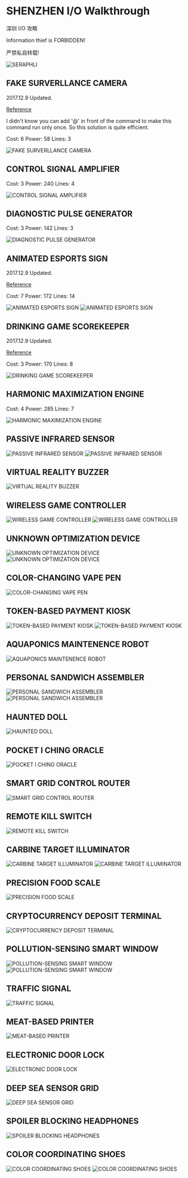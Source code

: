 # SHENZHEN I/O Walkthrough
深圳 I/O 攻略

Information thief is FORBIDDEN!

严禁私自转载!

![SERAPHLI](0.jpg)

## FAKE SURVERLLANCE CAMERA

2017.12.9 Updated.

[Reference][1]

I didn't know you can add '@' in front of the command to make this command run only once. So this solution is quite efficient.

Cost: 6 Power: 58 Lines: 3

![FAKE SURVERLLANCE CAMERA](1.jpg)

## CONTROL SIGNAL AMPLIFIER

Cost: 3 Power: 240 Lines: 4

![CONTROL SIGNAL AMPLIFIER](2.jpg)

## DIAGNOSTIC PULSE GENERATOR

Cost: 3 Power: 142 Lines: 3

![DIAGNOSTIC PULSE GENERATOR](3.jpg)

## ANIMATED ESPORTS SIGN

2017.12.9 Updated.

[Reference][1]

Cost: 7 Power: 172 Lines: 14

![ANIMATED ESPORTS SIGN](4.jpg)
![ANIMATED ESPORTS SIGN](4B.jpg)

## DRINKING GAME SCOREKEEPER

2017.12.9 Updated.

[Reference][1]

Cost: 3 Power: 170 Lines: 8

![DRINKING GAME SCOREKEEPER](5.jpg)

## HARMONIC MAXIMIZATION ENGINE

Cost: 4 Power: 285 Lines: 7

![HARMONIC MAXIMIZATION ENGINE](6.jpg)

## PASSIVE INFRARED SENSOR

![PASSIVE INFRARED SENSOR](7.jpg)
![PASSIVE INFRARED SENSOR](7B.jpg)

## VIRTUAL REALITY BUZZER

![VIRTUAL REALITY BUZZER](8.jpg)

## WIRELESS GAME CONTROLLER

![WIRELESS GAME CONTROLLER](9.jpg)
![WIRELESS GAME CONTROLLER](9B.jpg)

## UNKNOWN OPTIMIZATION DEVICE

![UNKNOWN OPTIMIZATION DEVICE](10.jpg)
![UNKNOWN OPTIMIZATION DEVICE](10B.jpg)

## COLOR-CHANGING VAPE PEN

![COLOR-CHANGING VAPE PEN](11.jpg)

## TOKEN-BASED PAYMENT KIOSK

![TOKEN-BASED PAYMENT KIOSK](12.jpg)
![TOKEN-BASED PAYMENT KIOSK](12B.jpg)

## AQUAPONICS MAINTENENCE ROBOT

![AQUAPONICS MAINTENENCE ROBOT](13.jpg)

## PERSONAL SANDWICH ASSEMBLER

![PERSONAL SANDWICH ASSEMBLER](14.jpg)
![PERSONAL SANDWICH ASSEMBLER](14B.jpg)

## HAUNTED DOLL

![HAUNTED DOLL](15.jpg)

## POCKET I CHING ORACLE

![POCKET I CHING ORACLE](16.jpg)

## SMART GRID CONTROL ROUTER

![SMART GRID CONTROL ROUTER](17.jpg)

## REMOTE KILL SWITCH

![REMOTE KILL SWITCH](18.jpg)

## CARBINE TARGET ILLUMINATOR

![CARBINE TARGET ILLUMINATOR](19.jpg)
![CARBINE TARGET ILLUMINATOR](19B.jpg)

## PRECISION FOOD SCALE

![PRECISION FOOD SCALE](20.jpg)

## CRYPTOCURRENCY DEPOSIT TERMINAL

![CRYPTOCURRENCY DEPOSIT TERMINAL](21.jpg)

## POLLUTION-SENSING SMART WINDOW

![POLLUTION-SENSING SMART WINDOW](22.jpg)
![POLLUTION-SENSING SMART WINDOW](22B.jpg)

## TRAFFIC SIGNAL

![TRAFFIC SIGNAL](23.jpg)

## MEAT-BASED PRINTER

![MEAT-BASED PRINTER](24.jpg)

## ELECTRONIC DOOR LOCK

![ELECTRONIC DOOR LOCK](25.jpg)

## DEEP SEA SENSOR GRID

![DEEP SEA SENSOR GRID](26.jpg)

## SPOILER BLOCKING HEADPHONES

![SPOILER BLOCKING HEADPHONES](27.jpg)

## COLOR COORDINATING SHOES

![COLOR COORDINATING SHOES](28.jpg)
![COLOR COORDINATING SHOES](28B.jpg)

[1]: http://steamcommunity.com/sharedfiles/filedetails/?id=780661614
